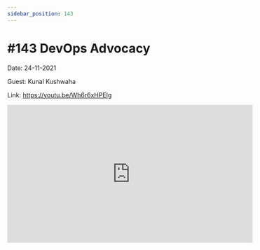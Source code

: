 ```yaml
---
sidebar_position: 143
---
```


# #143 DevOps Advocacy

Date: 24-11-2021

Guest: Kunal Kushwaha

Link: https://youtu.be/Wh6r6xHPEIg

<iframe width="560" height="315" src="https://www.youtube.com/embed/Wh6r6xHPEIg" title="YouTube video player" frameborder="0" allow="accelerometer; autoplay; clipboard-write; encrypted-media; gyroscope; picture-in-picture; web-share" allowfullscreen></iframe>